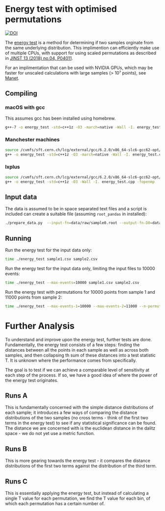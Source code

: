 # Energy test with optimised permutations

[![DOI](https://zenodo.org/badge/113197119.svg)](https://zenodo.org/badge/latestdoi/113197119)

The [energy test](https://arxiv.org/abs/math/0309164) is a method for determining if two samples orginate from the same underlying distribution. This implimention can efficiently make use of multiple CPUs, with support for using scaled permutations as described in [JINST 13 (2018) no.04, P04011](https://inspirehep.net/record/1648453).

For an implimentation that can be used with NVIDIA GPUs, which may be faster for unscaled calculations with large samples (> 10⁷ points), see [Manet](https://manet.hepforge.org/).

## Compiling

### macOS with gcc

This assumes gcc has been installed using homebrew.

```bash
g++-7 -o energy_test -std=c++1z -O3 -march=native -Wall -I. energy_test.cpp -fopenmp
```

### Manchester machines

```bash
source /cvmfs/sft.cern.ch/lcg/external/gcc/6.2.0/x86_64-slc6-gcc62-opt/setup.sh
g++ -o energy_test -std=c++1z -O3 -march=native -Wall -I. energy_test.cpp -fopenmp
```

### lxplus

```bash
source /cvmfs/sft.cern.ch/lcg/external/gcc/6.2.0/x86_64-slc6-gcc62-opt/setup.sh
g++ -o energy_test -std=c++1z -O3 -Wall -I. energy_test.cpp -fopenmp
```

## Input data

The data is assumed to be in space separated text files and a script is included can create a suitable file (assuming `root_pandas` in installed):

```bash
./prepare_data.py  --input-fn=data/raw/sample0.root --output-fn-D0=data/csv/sample0-d0.csv --output-fn-D0bar=data/csv/sample0-d0bar.csv
```

## Running

Run the energy test for the input data only:

```bash
time ./energy_test sample1.csv sample2.csv
```

Run the energy test for the input data only, limiting the input files to 10000 events:

```bash
time ./energy_test --max-events=10000 sample1.csv sample2.csv
```

Run the energy test with permutations for 10000 points from sample 1 and 11000 points from sample 2:

```bash
time ./energy_test --max-events-1=10000 --max-events-2=11000 --n-permutations=100 sample1.csv sample2.csv
```


# Further Analysis 

To understand and improve upon the energy test, further tests are done. Fundamentally, the energy test consists of a few steps: finding the distances between all the points in each sample as well as across both samples, and then collapsing th sum of these distances into a test statistic T. It is unknown where the performance comes from specifically. 

The goal is to test if we can achieve a comparable level of sensitivity at each step of the process. If so, we have a good idea of where the power of the energy test originates. 

## Runs A

This is fundamentally concerned with the simple distance distributions of each sample; it introduces a few ways of comparing the distance distributions of the two samples (no cross terms - think of the first two terms in the energy test) to see if any statistical significance can be found. The distance we are concerned with is the euclidean distance in the dalitz space - we do not yet use a metric function. 

## Runs B 

This is more gearing towards the energy test - it compares the distance distributions of the first two terms against the distribution of the third term.

## Runs C 

This is essentially applying the energy test, but instead of calculating a single T value for each permutation, we find the T value for each bin, of which each permutation has a certain number of. 
